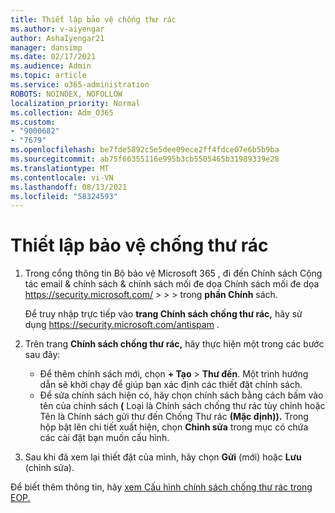 ```yaml
---
title: Thiết lập bảo vệ chống thư rác
ms.author: v-aiyengar
author: AshaIyengar21
manager: dansimp
ms.date: 02/17/2021
ms.audience: Admin
ms.topic: article
ms.service: o365-administration
ROBOTS: NOINDEX, NOFOLLOW
localization_priority: Normal
ms.collection: Adm_O365
ms.custom:
- "9000682"
- "7679"
ms.openlocfilehash: be7fde5892c5e5dee09ece2ff4fdce07e6b5b9ba
ms.sourcegitcommit: ab75f66355116e995b3cb5505465b31989339e28
ms.translationtype: MT
ms.contentlocale: vi-VN
ms.lasthandoff: 08/13/2021
ms.locfileid: "58324593"
---
```

# <a name="set-up-an-anti-spam-protection"></a>Thiết lập bảo vệ chống thư rác

1. Trong cổng thông tin Bộ bảo vệ Microsoft 365 , đi đến Chính sách Cộng tác email & chính sách & chính sách mối đe dọa Chính sách mối đe dọa <https://security.microsoft.com/>  \>  \>  \>  trong **phần Chính** sách.

   Để truy nhập trực tiếp vào **trang Chính sách chống thư rác,** hãy sử dụng <https://security.microsoft.com/antispam> .

2. Trên trang **Chính sách chống thư rác,** hãy thực hiện một trong các bước sau đây:
   - Để thêm chính sách mới, chọn **+ Tạo** \> **Thư đến**. Một trình hướng dẫn sẽ khởi chạy để giúp bạn xác định các thiết đặt chính sách.
   - Để sửa chính sách hiện có, hãy chọn chính sách  bằng cách bấm  vào tên của chính sách **(** Loại là Chính sách chống thư rác tùy chỉnh hoặc Tên là Chính sách gửi thư đến Chống Thư rác **(Mặc định)).** Trong hộp bật lên chi tiết xuất hiện, chọn **Chỉnh sửa** trong mục có chứa các cài đặt bạn muốn cấu hình.

3. Sau khi đã xem lại thiết đặt của mình, hãy chọn **Gửi** (mới) hoặc **Lưu** (chỉnh sửa).

Để biết thêm thông tin, hãy [xem Cấu hình chính sách chống thư rác trong EOP.](https://docs.microsoft.com/microsoft-365/security/office-365-security/configure-your-spam-filter-policies)
